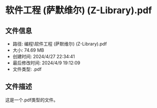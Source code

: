 ﻿# 软件工程 (萨默维尔) (Z-Library).pdf

## 文件信息
- 路径: 编程\软件工程 (萨默维尔) (Z-Library).pdf
- 大小: 74.69 MB
- 创建时间: 2024/4/27 22:34:41
- 最后修改时间: 2024/4/9 19:12:09
- 文件类型: .pdf

## 文件描述
这是一个.pdf类型的文件。

